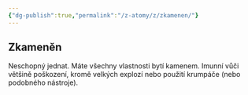 ```yaml
---
{"dg-publish":true,"permalink":"/z-atomy/z/zkamenen/"}
---
```


## Zkameněn
Neschopný jednat. Máte všechny vlastnosti bytí kamenem. Imunní vůči většině poškození, kromě velkých explozí nebo použití krumpáče (nebo podobného nástroje).